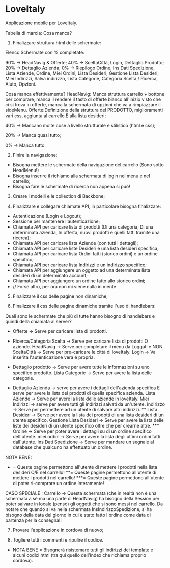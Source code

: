 # LoveItaly
Applicazione mobile per LoveItaly.

Tabella di marcia: Cosa manca?

1) Finalizzare struttura html delle schermate:

Elenco Schermate con % completate:

90% -> HeadNavig & Offerte;
40% -> SceltaCittà, Login, Dettaglio Prodotto; 
20% -> Dettaglio Azienda;
0% -> Riepilogo Ordine, Ins Dati Spedizione, Lista Aziende, Ordine, Miei Ordini, Lista Desideri, Gestione Lista Desideri, Miei Indirizzi, Salva indirizzo, Lista Categorie, Categoria Scelta / Ricerca, Aiuto, Opzioni.

Cosa manca effettivamente? 
HeadNavig: Manca struttura carrello + bottone per comprare, manca il rendere il tasto di offerte bianco all'inizio visto che ci si trova in offerte, manca la schermata di opzioni che va a rimpiazzare il sideMenu.
Offerte:Definizione della struttura del PRODOTTO, miglioramenti vari css, aggiunta al carrello E alla lista desideri;

40% -> Mancano molte cose a livello strutturale e stilistico (html e css);

20% -> Manca quasi tutto;

0% -> Manca tutto. 



2) Finire la navigazione:
- Bisogna mettere le schermate della navigazione del carrello (Sono sotto HeadMenu!)
- Bisogna inserire il richiamo alla schermata di login nel menu e nel carrello;
- Bisogna fare le schermate di ricerca non appena si può!

3) Creare i modelli e le collection di Backbone;

4) Finalizzare e collegare chiamate API, in particolare bisogna finalizzare:
- Autenticazione (Login e Logout);
- Sessione per mantenere l'autenticazione;
- Chiamata API per caricare lista di prodotti (Di una categoria, Di una determinata azienda, In offerta, nuovi prodotti e quelli fatti tramite una ricerca);
- Chiamata API per caricare lista Aziende (con tutti i dettagli);
- Chiamata API per caricare liste Desideri e una lista desideri specifica;
- Chiamata API per caricare lista Ordini fatti (storico ordini) e un ordine specifico;
- Chiamata API per caricare lista Indirizzi e un indirizzo specifico;
- Chiamata API per aggiungere un oggetto ad una determinata lista desideri di un determinato account;
- Chiamata API per aggiungere un ordine fatto allo storico ordini;
- // Forse altro, per ora non mi viene nulla in mente

5) Finalizzare il css delle pagine non dinamiche;

6) Finalizzare il css delle pagine dinamiche tramite l'uso di handlebars:

Quali sono le schermate che più di tutte hanno bisogno di handlebars e quindi della chiamata al server? 

* Offerte -> Serve per caricare lista di prodotti.

* Ricerca/Categoria Scelta -> Serve per caricare lista di prodotti O aziende.
HeadNavig -> Serve per completare il menu da Loggati e NON.
SceltaCittà -> Serve per pre-caricare le città di loveItaly.
Login -> Va inserita l'autenticazione vera e propria.
* Dettaglio prodotto -> Serve per avere tutte le informazioni su uno specifico prodotto.
Lista Categorie -> Serve per avere la lista delle categorie.
* Dettaglio Azienda -> serve per avere i dettagli dell'azienda specifica E serve per avere la lista dei prodotti di quella specifica azienda.
Lista Aziende -> Serve per avere la lista delle aziende in loveItaly.
Miei Indirizzi -> serve per avere tutti gli indirizzi salvati da un'utente.
Indirizzo -> Serve per permettere ad un utente di salvare altri indirizzi.
** Lista Desideri -> Serve per avere la lista dei prodotti di una lista desideri di un utente specifico.
Gestione Lista Desideri -> Serve per avere la lista delle liste dei desideri di un utente specifico oltre che per crearne altre.
*** Ordine -> Serve per poter avere i dettagli su di un ordine specifico dell'utente.
miei ordini -> Serve per avere la lista degli ultimi ordini fatti dall'utente.
Ins Dati Spedizione -> Serve per mandare un segnale al database che qualcuno ha effettuato un ordine.

NOTA BENE: 
* = Queste pagine permettono all'utente di mettere i prodotti nella lista desideri O/E nel carrello!
**= Queste pagine permettono all'utente di mettere i prodotti nel carrello!
***= Queste pagine permettono all'utente di poter ri-comprare un ordine interamente!


CASO SPECIALE : Carrello -> Questa schermata (che in realtà non è una schermata a sé ma una parte di HeadNavig) ha bisogno della Session per poter salvare in locale (penso) gli oggetti che si sono messi nel carrello.
Da notare che quando si va nella schermata InsIndirizzoSpedizione, si ha bisogno della data del giorno in cui è stato fatto l'ordine come data di partenza per la consegna!!




7) Provare l'applicazione in cordova di nuovo;

8) Togliere tutti i commenti e ripulire il codice.


* NOTA BENE = Bisognerà risistemare tutti gli indirizzi dei template e alcuni codici html (tra qui quello dell'index che richiama proprio cordova).
